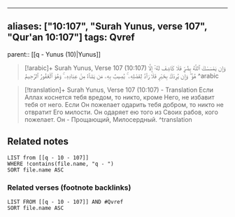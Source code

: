 
---
aliases: ["10:107", "Surah Yunus, verse 107", "Qur'an 10:107"]
tags: Qvref
---

parent:: [[q - Yunus (10)|Yunus]]

> [!arabic]+ Surah Yunus, Verse 107 (10:107)
> <span class="quran-arabic">وَإِن يَمْسَسْكَ ٱللَّهُ بِضُرٍّ فَلَا كَاشِفَ لَهُۥٓ إِلَّا هُوَ ۖ وَإِن يُرِدْكَ بِخَيْرٍ فَلَا رَآدَّ لِفَضْلِهِۦ ۚ يُصِيبُ بِهِۦ مَن يَشَآءُ مِنْ عِبَادِهِۦ ۚ وَهُوَ ٱلْغَفُورُ ٱلرَّحِيمُ</span>
^arabic

> [!translation]+ Surah Yunus, Verse 107 (10:107) - Translation
> Если Аллах коснется тебя вредом, то никто, кроме Него, не избавит тебя от него. Если Он пожелает одарить тебя добром, то никто не отвратит Его милости. Он одаряет ею того из Своих рабов, кого пожелает. Он - Прощающий, Милосердный.
^translation



## Related notes
```dataview
LIST from [[q - 10 - 107]]
WHERE !contains(file.name, "q - ")
SORT file.name ASC
```

### Related verses (footnote backlinks)
```dataview
LIST FROM [[q - 10 - 107]] AND #Qvref
SORT file.name ASC
```

